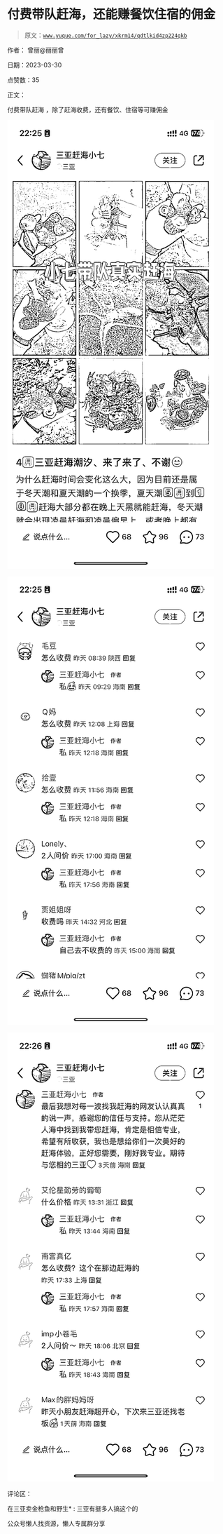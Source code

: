 # 付费带队赶海，还能赚餐饮住宿的佣金

> 原文：[`www.yuque.com/for_lazy/xkrm14/qdtlkid4zp224qkb`](https://www.yuque.com/for_lazy/xkrm14/qdtlkid4zp224qkb)



作者： 曾丽@丽丽曾



日期：2023-03-30



点赞数：35



正文：



付费带队赶海 ，除了赶海收费，还有餐饮、住宿等可赚佣金



![](img/936ef72be51276b47ea4b89d029808a8.png)  

![](img/45a4eb69e78d3a1ce2abc6f02725a26a.png)  

![](img/697f0c3a4289a849be4f5aa7e953c4ae.png)  

评论区：



在三亚卖金枪鱼和野生* : 三亚有挺多人搞这个的



公众号懒人找资源，懒人专属群分享

